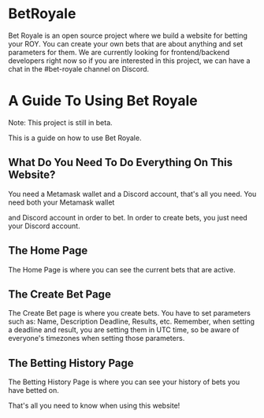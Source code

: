 # BetRoyale

Bet Royale is an open source project where we build a website for betting your ROY. You can create your own bets that are about anything and set parameters for them. We are currently looking for frontend/backend developers right now so if you are interested in this project, we can have a chat in the #bet-royale channel on Discord.

# A Guide To Using Bet Royale

Note: This project is still in beta.

This is a guide on how to use Bet Royale.

## What Do You Need To Do Everything On This Website?

You need a Metamask wallet and a Discord account, that's all you need. You need both your Metamask wallet

and Discord account in order to bet. In order to create bets, you just need your Discord account.

## The Home Page

The Home Page is where you can see the current bets that are active.

## The Create Bet Page

The Create Bet page is where you create bets. You have to set parameters such as: Name, Description Deadline, Results, etc. Remember, when setting a deadline and result, you are setting them in UTC time, so be aware of everyone's timezones when setting those parameters.

## The Betting History Page

The Betting History Page is where you can see your history of bets you have betted on.

That's all you need to know when using this website!
